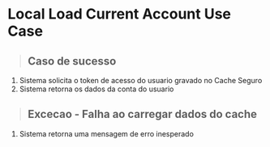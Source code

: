 # Local Load Current Account Use Case

> ## Caso de sucesso
1. Sistema solicita o token de acesso do usuario gravado no Cache Seguro
2. Sistema retorna os dados da conta do usuario

> ## Excecao - Falha ao carregar dados do cache
1. Sistema retorna uma mensagem de erro inesperado
